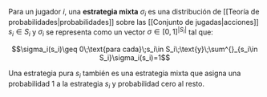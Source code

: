 
Para un jugador $i$, una **estrategia mixta** $\sigma_i$ es una distribución de [[Teoría de probabilidades|probabilidades]] sobre las [[Conjunto de jugadas|acciones]] $s_i\in S_i$ y $\sigma_i$ se representa como un vector $\sigma\in[0,1]^{\vert S_i\vert}$ tal que: 

$$\sigma_i(s_i)\geq 0\;\text{para cada}\;s_i\in S_i\;\text{y}\;\sum^{}_{s_i\in S_i}\sigma_i(s_i)=1$$

Una estrategia pura $s_i$ también es una estrategia mixta que asigna una probabilidad $1$ a la estrategia $s_i$ y probabilidad cero al resto.